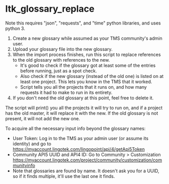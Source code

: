 # ltk_glossary_replace

Note this requires "json", "requests", and "time" python libraries, and uses python 3.

1. Create a new glossary while assumed as your TMS community's admin user.
2. Upload your glossary file into the new glossary.
3. When the import process finishes, run this script to replace references to the old glossary with references to the new.
      * It's good to check if the glossary got at least some of the entries before running, just as a spot check.
      * Also check if the new glossary (instead of the old one) is listed on at least one project. This lets you know in the TMS that it worked.
      * Script tells you all the projects that it runs on, and how many requests it had to make to run in its entirety.
4. If you don't need the old glossary at this point, feel free to delete it.

The script will print() you all the projects it will try to run on, and if a project has the old master, it will replace it with the new. 
If the old glossary is not present, it will not add the new one.

To acquire all the necessary input info beyond the glossary names:
* User Token: Log in to the TMS as your admin user (or assume its identity) and go to https://myaccount.lingotek.com/lingopoint/api/4/getApi5Token
* Community API5 UUID and API4 ID: Go to Community > Customization https://myaccount.lingotek.com/project/community/customization/communityinfo
* Note that glossaries are found by name. It doesn't ask you for a UUID, so if it finds multiple, it'll use the last one it finds.
